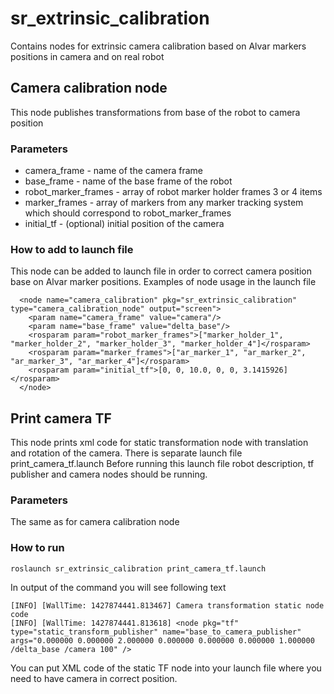 # sr_extrinsic_calibration

Contains nodes for extrinsic camera calibration based on Alvar markers positions in camera and on real robot

## Camera calibration node

This node publishes transformations from base of the robot to camera position

### Parameters

* camera_frame - name of the camera frame
* base_frame - name of the base frame of the robot
* robot_marker_frames - array of robot marker holder frames 3 or 4 items
* marker_frames - array of markers from any marker tracking system which should correspond to robot_marker_frames
* initial_tf - (optional) initial position of the camera

### How to add to launch file

This node can be added to launch file in order to correct camera position base on Alvar marker positions.
Examples of node usage in the launch file 

```
  <node name="camera_calibration" pkg="sr_extrinsic_calibration" type="camera_calibration_node" output="screen">
    <param name="camera_frame" value="camera"/>
    <param name="base_frame" value="delta_base"/>
    <rosparam param="robot_marker_frames">["marker_holder_1", "marker_holder_2", "marker_holder_3", "marker_holder_4"]</rosparam>
    <rosparam param="marker_frames">["ar_marker_1", "ar_marker_2", "ar_marker_3", "ar_marker_4"]</rosparam>
    <rosparam param="initial_tf">[0, 0, 10.0, 0, 0, 3.1415926]</rosparam>
  </node>
```



## Print camera TF

This node prints xml code for static transformation node with translation and rotation of the camera.
There is separate launch file print_camera_tf.launch
Before running this launch file robot description, tf publisher and camera nodes should be running.

### Parameters

The same as for camera calibration node

### How to run

```
roslaunch sr_extrinsic_calibration print_camera_tf.launch
```

In output of the command you will see following text

```
[INFO] [WallTime: 1427874441.813467] Camera transformation static node code
[INFO] [WallTime: 1427874441.813618] <node pkg="tf" type="static_transform_publisher" name="base_to_camera_publisher" args="0.000000 0.000000 2.000000 0.000000 0.000000 0.000000 1.000000 /delta_base /camera 100" />
```

You can put XML code of the static TF node into your launch file where you need to have camera in correct position.


